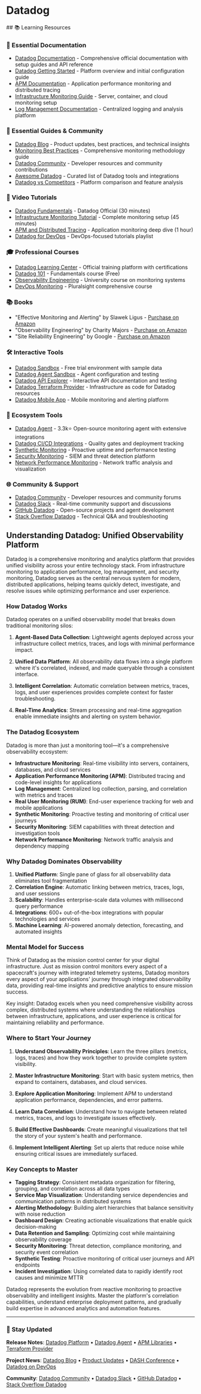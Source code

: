 # Datadog

<GitHubButtons />
## 📚 Learning Resources

### 📖 Essential Documentation
- [Datadog Documentation](https://docs.datadoghq.com/) - Comprehensive official documentation with setup guides and API reference
- [Datadog Getting Started](https://docs.datadoghq.com/getting_started/) - Platform overview and initial configuration guide
- [APM Documentation](https://docs.datadoghq.com/tracing/) - Application performance monitoring and distributed tracing
- [Infrastructure Monitoring Guide](https://docs.datadoghq.com/infrastructure/) - Server, container, and cloud monitoring setup
- [Log Management Documentation](https://docs.datadoghq.com/logs/) - Centralized logging and analysis platform

### 📝 Essential Guides & Community
- [Datadog Blog](https://www.datadoghq.com/blog/) - Product updates, best practices, and technical insights
- [Monitoring Best Practices](https://www.datadoghq.com/blog/monitoring-101-collecting-data/) - Comprehensive monitoring methodology guide
- [Datadog Community](https://datadoghq.dev/) - Developer resources and community contributions
- [Awesome Datadog](https://github.com/DataDog/awesome-datadog) - Curated list of Datadog tools and integrations
- [Datadog vs Competitors](https://www.datadoghq.com/product/competitive-comparison/) - Platform comparison and feature analysis

### 🎥 Video Tutorials
- [Datadog Fundamentals](https://www.youtube.com/watch?v=mNZ4fzJseGk) - Datadog Official (30 minutes)
- [Infrastructure Monitoring Tutorial](https://www.youtube.com/watch?v=8UY6OYMjfwA) - Complete monitoring setup (45 minutes)
- [APM and Distributed Tracing](https://www.youtube.com/watch?v=DIL2lltqGQE) - Application monitoring deep dive (1 hour)
- [Datadog for DevOps](https://www.youtube.com/playlist?list=PLdh-RwQzDsaM0m_C6jzfhm4b8EFh8c7nF) - DevOps-focused tutorials playlist

### 🎓 Professional Courses
- [Datadog Learning Center](https://learn.datadoghq.com/) - Official training platform with certifications
- [Datadog 101](https://learn.datadoghq.com/courses/dd-101) - Fundamentals course (Free)
- [Observability Engineering](https://www.coursera.org/learn/observability-monitoring) - University course on monitoring systems
- [DevOps Monitoring](https://www.pluralsight.com/courses/infrastructure-monitoring-datadog) - Pluralsight comprehensive course

### 📚 Books
- "Effective Monitoring and Alerting" by Slawek Ligus - [Purchase on Amazon](https://www.amazon.com/Effective-Monitoring-Alerting-Slawek-Ligus/dp/1449333524)
- "Observability Engineering" by Charity Majors - [Purchase on Amazon](https://www.amazon.com/Observability-Engineering-Achieving-Production-Excellence/dp/1492076449)
- "Site Reliability Engineering" by Google - [Purchase on Amazon](https://www.amazon.com/Site-Reliability-Engineering-Production-Systems/dp/149192912X)

### 🛠️ Interactive Tools
- [Datadog Sandbox](https://app.datadoghq.com/signup) - Free trial environment with sample data
- [Datadog Agent Sandbox](https://app.datadoghq.com/account/settings/agent/latest) - Agent configuration and testing
- [Datadog API Explorer](https://docs.datadoghq.com/api/latest/) - Interactive API documentation and testing
- [Datadog Terraform Provider](https://registry.terraform.io/providers/DataDog/datadog/latest) - Infrastructure as code for Datadog resources
- [Datadog Mobile App](https://www.datadoghq.com/mobile/) - Mobile monitoring and alerting platform

### 🚀 Ecosystem Tools
- [Datadog Agent](https://github.com/DataDog/datadog-agent) - 3.3k⭐ Open-source monitoring agent with extensive integrations
- [Datadog CI/CD Integrations](https://docs.datadoghq.com/continuous_integration/) - Quality gates and deployment tracking
- [Synthetic Monitoring](https://docs.datadoghq.com/synthetics/) - Proactive uptime and performance testing
- [Security Monitoring](https://docs.datadoghq.com/security_platform/) - SIEM and threat detection platform
- [Network Performance Monitoring](https://docs.datadoghq.com/network_monitoring/) - Network traffic analysis and visualization

### 🌐 Community & Support
- [Datadog Community](https://datadoghq.dev/) - Developer resources and community forums
- [Datadog Slack](https://chat.datadoghq.com/) - Real-time community support and discussions
- [GitHub Datadog](https://github.com/DataDog) - Open-source projects and agent development
- [Stack Overflow Datadog](https://stackoverflow.com/questions/tagged/datadog) - Technical Q&A and troubleshooting

## Understanding Datadog: Unified Observability Platform

Datadog is a comprehensive monitoring and analytics platform that provides unified visibility across your entire technology stack. From infrastructure monitoring to application performance, log management, and security monitoring, Datadog serves as the central nervous system for modern, distributed applications, helping teams quickly detect, investigate, and resolve issues while optimizing performance and user experience.

### How Datadog Works

Datadog operates on a unified observability model that breaks down traditional monitoring silos:

1. **Agent-Based Data Collection**: Lightweight agents deployed across your infrastructure collect metrics, traces, and logs with minimal performance impact.

2. **Unified Data Platform**: All observability data flows into a single platform where it's correlated, indexed, and made queryable through a consistent interface.

3. **Intelligent Correlation**: Automatic correlation between metrics, traces, logs, and user experiences provides complete context for faster troubleshooting.

4. **Real-Time Analytics**: Stream processing and real-time aggregation enable immediate insights and alerting on system behavior.

### The Datadog Ecosystem

Datadog is more than just a monitoring tool—it's a comprehensive observability ecosystem:

- **Infrastructure Monitoring**: Real-time visibility into servers, containers, databases, and cloud services
- **Application Performance Monitoring (APM)**: Distributed tracing and code-level insights for applications
- **Log Management**: Centralized log collection, parsing, and correlation with metrics and traces
- **Real User Monitoring (RUM)**: End-user experience tracking for web and mobile applications
- **Synthetic Monitoring**: Proactive testing and monitoring of critical user journeys
- **Security Monitoring**: SIEM capabilities with threat detection and investigation tools
- **Network Performance Monitoring**: Network traffic analysis and dependency mapping

### Why Datadog Dominates Observability

1. **Unified Platform**: Single pane of glass for all observability data eliminates tool fragmentation
2. **Correlation Engine**: Automatic linking between metrics, traces, logs, and user sessions
3. **Scalability**: Handles enterprise-scale data volumes with millisecond query performance
4. **Integrations**: 600+ out-of-the-box integrations with popular technologies and services
5. **Machine Learning**: AI-powered anomaly detection, forecasting, and automated insights

### Mental Model for Success

Think of Datadog as the mission control center for your digital infrastructure. Just as mission control monitors every aspect of a spacecraft's journey with integrated telemetry systems, Datadog monitors every aspect of your applications' journey through integrated observability data, providing real-time insights and predictive analytics to ensure mission success.

Key insight: Datadog excels when you need comprehensive visibility across complex, distributed systems where understanding the relationships between infrastructure, applications, and user experience is critical for maintaining reliability and performance.

### Where to Start Your Journey

1. **Understand Observability Principles**: Learn the three pillars (metrics, logs, traces) and how they work together to provide complete system visibility.

2. **Master Infrastructure Monitoring**: Start with basic system metrics, then expand to containers, databases, and cloud services.

3. **Explore Application Monitoring**: Implement APM to understand application performance, dependencies, and error patterns.

4. **Learn Data Correlation**: Understand how to navigate between related metrics, traces, and logs to investigate issues effectively.

5. **Build Effective Dashboards**: Create meaningful visualizations that tell the story of your system's health and performance.

6. **Implement Intelligent Alerting**: Set up alerts that reduce noise while ensuring critical issues are immediately surfaced.

### Key Concepts to Master

- **Tagging Strategy**: Consistent metadata organization for filtering, grouping, and correlation across all data types
- **Service Map Visualization**: Understanding service dependencies and communication patterns in distributed systems
- **Alerting Methodology**: Building alert hierarchies that balance sensitivity with noise reduction
- **Dashboard Design**: Creating actionable visualizations that enable quick decision-making
- **Data Retention and Sampling**: Optimizing cost while maintaining observability coverage
- **Security Monitoring**: Threat detection, compliance monitoring, and security event correlation
- **Synthetic Testing**: Proactive monitoring of critical user journeys and API endpoints
- **Incident Investigation**: Using correlated data to rapidly identify root causes and minimize MTTR

Datadog represents the evolution from reactive monitoring to proactive observability and intelligent insights. Master the platform's correlation capabilities, understand enterprise deployment patterns, and gradually build expertise in advanced analytics and automation features.

---

### 📡 Stay Updated

**Release Notes**: [Datadog Platform](https://docs.datadoghq.com/releases/) • [Datadog Agent](https://github.com/DataDog/datadog-agent/releases) • [APM Libraries](https://docs.datadoghq.com/tracing/setup_overview/setup/nodejs/) • [Terraform Provider](https://github.com/DataDog/terraform-provider-datadog/releases)

**Project News**: [Datadog Blog](https://www.datadoghq.com/blog/) • [Product Updates](https://www.datadoghq.com/blog/engineering/) • [DASH Conference](https://www.dashcon.io/) • [Datadog on DevOps](https://www.datadoghq.com/blog/tag/devops/)

**Community**: [Datadog Community](https://datadoghq.dev/) • [Datadog Slack](https://chat.datadoghq.com/) • [GitHub Datadog](https://github.com/DataDog) • [Stack Overflow Datadog](https://stackoverflow.com/questions/tagged/datadog)